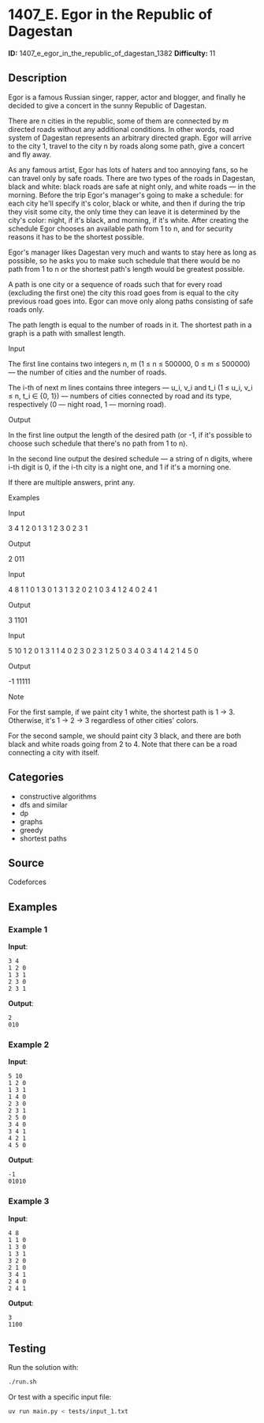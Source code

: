 # 1407_E. Egor in the Republic of Dagestan

**ID:** 1407_e_egor_in_the_republic_of_dagestan_1382
**Difficulty:** 11

## Description

Egor is a famous Russian singer, rapper, actor and blogger, and finally he decided to give a concert in the sunny Republic of Dagestan.

There are n cities in the republic, some of them are connected by m directed roads without any additional conditions. In other words, road system of Dagestan represents an arbitrary directed graph. Egor will arrive to the city 1, travel to the city n by roads along some path, give a concert and fly away.

As any famous artist, Egor has lots of haters and too annoying fans, so he can travel only by safe roads. There are two types of the roads in Dagestan, black and white: black roads are safe at night only, and white roads — in the morning. Before the trip Egor's manager's going to make a schedule: for each city he'll specify it's color, black or white, and then if during the trip they visit some city, the only time they can leave it is determined by the city's color: night, if it's black, and morning, if it's white. After creating the schedule Egor chooses an available path from 1 to n, and for security reasons it has to be the shortest possible.

Egor's manager likes Dagestan very much and wants to stay here as long as possible, so he asks you to make such schedule that there would be no path from 1 to n or the shortest path's length would be greatest possible.

A path is one city or a sequence of roads such that for every road (excluding the first one) the city this road goes from is equal to the city previous road goes into. Egor can move only along paths consisting of safe roads only. 

The path length is equal to the number of roads in it. The shortest path in a graph is a path with smallest length.

Input

The first line contains two integers n, m (1 ≤ n ≤ 500000, 0 ≤ m ≤ 500000) — the number of cities and the number of roads.

The i-th of next m lines contains three integers — u_i, v_i and t_i (1 ≤ u_i, v_i ≤ n, t_i ∈ \{0, 1\}) — numbers of cities connected by road and its type, respectively (0 — night road, 1 — morning road).

Output

In the first line output the length of the desired path (or -1, if it's possible to choose such schedule that there's no path from 1 to n).

In the second line output the desired schedule — a string of n digits, where i-th digit is 0, if the i-th city is a night one, and 1 if it's a morning one.

If there are multiple answers, print any.

Examples

Input


3 4
1 2 0
1 3 1
2 3 0
2 3 1


Output


2
011

Input


4 8
1 1 0
1 3 0
1 3 1
3 2 0
2 1 0
3 4 1
2 4 0
2 4 1


Output


3
1101

Input


5 10
1 2 0
1 3 1
1 4 0
2 3 0
2 3 1
2 5 0
3 4 0
3 4 1
4 2 1
4 5 0


Output


-1
11111

Note

For the first sample, if we paint city 1 white, the shortest path is 1 → 3. Otherwise, it's 1 → 2 → 3 regardless of other cities' colors.

For the second sample, we should paint city 3 black, and there are both black and white roads going from 2 to 4. Note that there can be a road connecting a city with itself.

## Categories

- constructive algorithms
- dfs and similar
- dp
- graphs
- greedy
- shortest paths

## Source

Codeforces

## Examples

### Example 1

**Input**:
```
3 4
1 2 0
1 3 1
2 3 0
2 3 1
```

**Output**:
```
2
010
```

### Example 2

**Input**:
```
5 10
1 2 0
1 3 1
1 4 0
2 3 0
2 3 1
2 5 0
3 4 0
3 4 1
4 2 1
4 5 0
```

**Output**:
```
-1
01010
```

### Example 3

**Input**:
```
4 8
1 1 0
1 3 0
1 3 1
3 2 0
2 1 0
3 4 1
2 4 0
2 4 1
```

**Output**:
```
3
1100
```


## Testing

Run the solution with:

```bash
./run.sh
```

Or test with a specific input file:

```bash
uv run main.py < tests/input_1.txt
```
